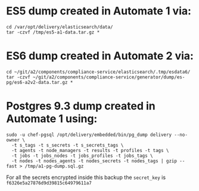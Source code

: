 
# ES5 dump created in Automate 1 via:
```
cd /var/opt/delivery/elasticsearch/data/
tar -czvf /tmp/es5-a1-data.tar.gz *
```

# ES6 dump created in Automate 2 via:
```
cd ~/git/a2/components/compliance-service/elasticsearch/.tmp/esdata6/
tar -czvf ~/git/a2/components/compliance-service/generator/dump/es-pg/es6-a2v2-data.tar.gz *
```

# Postgres 9.3 dump created in Automate 1 using:
```
sudo -u chef-pgsql /opt/delivery/embedded/bin/pg_dump delivery --no-owner \
  -t s_tags -t s_secrets -t s_secrets_tags \
  -t agents -t node_managers -t results -t profiles -t tags \
  -t jobs -t jobs_nodes -t jobs_profiles -t jobs_tags \
  -t nodes -t nodes_agents -t nodes_secrets -t nodes_tags | gzip --fast > /tmp/a1-pg-dump.sql.gz
```

For all the secrets encrypted inside this backup the `secret_key` is `f6326e5a27876d9d39815c64979611a7`
